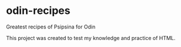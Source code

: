 # odin-recipes
Greatest recipes of Psipsina for Odin 

This project was created to test my knowledge and practice of HTML.



